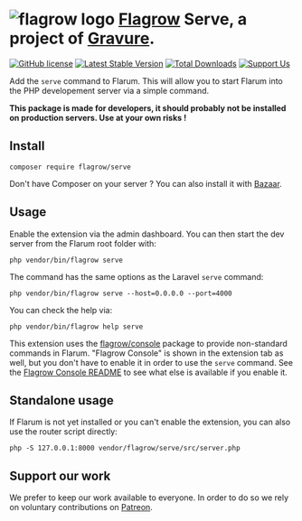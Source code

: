 # ![flagrow logo](https://avatars0.githubusercontent.com/u/16413865?v=3&s=20) [Flagrow](https://discuss.flarum.org/d/1832-flagrow-extension-developer-group) Serve, a project of [Gravure](https://gravure.io/).

[![GitHub license](https://img.shields.io/badge/license-MIT-blue.svg)](https://github.com/flagrow/serve/blob/master/LICENSE.md)
[![Latest Stable Version](https://img.shields.io/packagist/v/flagrow/serve.svg)](https://packagist.org/packages/flagrow/serve)
[![Total Downloads](https://img.shields.io/packagist/dt/flagrow/serve.svg)](https://packagist.org/packages/flagrow/serve)
[![Support Us](https://img.shields.io/badge/patreon-support-yellow.svg)](https://www.patreon.com/flagrow)

Add the `serve` command to Flarum.
This will allow you to start Flarum into the PHP developement server via a simple command.

**This package is made for developers, it should probably not be installed on production servers.
Use at your own risks !**

## Install

    composer require flagrow/serve

Don't have Composer on your server ?
You can also install it with [Bazaar](https://github.com/flagrow/bazaar).

## Usage

Enable the extension via the admin dashboard.
You can then start the dev server from the Flarum root folder with:

    php vendor/bin/flagrow serve

The command has the same options as the Laravel `serve` command:

    php vendor/bin/flagrow serve --host=0.0.0.0 --port=4000

You can check the help via:

    php vendor/bin/flagrow help serve

This extension uses the [flagrow/console](https://github.com/flagrow/console) package to provide non-standard commands in Flarum.
"Flagrow Console" is shown in the extension tab as well, but you don't have to enable it in order to use the `serve` command.
See the [Flagrow Console README](https://github.com/flagrow/console) to see what else is available if you enable it.

## Standalone usage

If Flarum is not yet installed or you can't enable the extension, you can also use the router script directly:

    php -S 127.0.0.1:8000 vendor/flagrow/serve/src/server.php

## Support our work

We prefer to keep our work available to everyone.
In order to do so we rely on voluntary contributions on [Patreon](https://www.patreon.com/flagrow).
